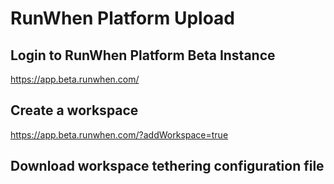 # RunWhen Platform Upload

## Login to RunWhen Platform Beta Instance
https://app.beta.runwhen.com/

## Create a workspace
https://app.beta.runwhen.com/?addWorkspace=true

## Download workspace tethering configuration file 
